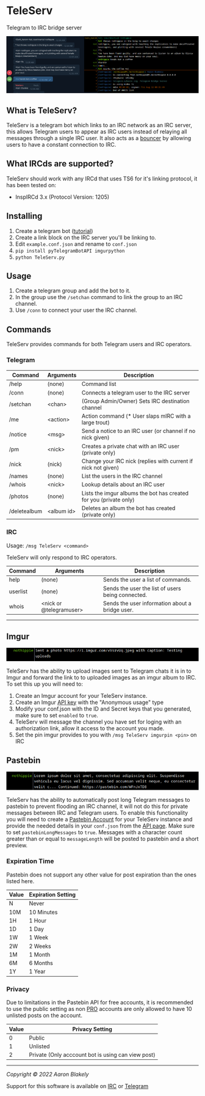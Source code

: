 # TeleServ
Telegram to IRC bridge server

![screenshot](https://raw.githubusercontent.com/ablakely/TeleServ/main/doc/screenshot.png)

## What is TeleServ?
TeleServ is a telegram bot which links to an IRC network as an IRC server, this
allows Telegram users to appear as IRC users instead of relaying all messages
through a single IRC user. It also acts as a [bouncer](https://en.wikipedia.org/wiki/ZNC)
by allowing users to have a constant connection to IRC.

## What IRCds are supported?
TeleServ should work with any IRCd that uses TS6 for it's linking protocol, it has been tested on:
* InspIRCd 3.x (Protocol Version: 1205)

## Installing
1) Create a telegram bot \([tutorial](https://core.telegram.org/bots#6-botfather)\)
2) Create a link block on the IRC server you'll be linking to.
3) Edit `example.conf.json` and rename to `conf.json`
4) `pip install pyTelegramBotAPI imgurpython`
5) `python TeleServ.py`

## Usage
1) Create a telegram group and add the bot to it.
2) In the group use the `/setchan` command to link the group to an IRC channel.
3) Use `/conn` to connect your user the IRC channel.

## Commands

TeleServ provides commands for both Telegram users and IRC operators.

### Telegram


| Command      | Arguments       | Description                                                       |
|--------------|-----------------|-------------------------------------------------------------------|
| /help        | (none)          | Command list                                                      |
| /conn        | (none)          | Connects a telegram user to the IRC server                        |
| /setchan     | \<chan\>        | (Group Admin/Owner) Sets IRC destination channel                  |
| /me          | \<action\>      | Action command (* User slaps mIRC with a large trout)             |
| /notice      | \<msg\>         | Send a notice to an IRC user (or channel if no nick given)        |
| /pm          | \<nick\>        | Creates a private chat with an IRC user (private only)            |
| /nick        | (nick)          | Change your IRC nick (replies with current if nick not given)     |
| /names       | (none)          | List the users in the IRC channel                                 |
| /whois       | \<nick\>        | Lookup details about an IRC user                                  |
| /photos      | (none)          | Lists the imgur albums the bot has created for you (private only) |
| /deletealbum | \<album id\>    | Deletes an album the bot has created (private only)               |


### IRC

Usage: `/msg TeleServ <command>`

TeleServ will only respond to IRC operators.

| Command  | Arguments | Description                                                               |
|----------|-----------|---------------------------------------------------------------------------|
| help     | (none)                      | Sends the user a list of commands.                      |
| userlist | (none)                      | Sends the user the list of users being connected.       |
| whois    | \<nick or \@telegramuser\>  | Sends the user information about a bridge user.         |

---

## Imgur

![screenshot3](https://raw.githubusercontent.com/ablakely/TeleServ/main/doc/screenshot3.png)

TeleServ has the ability to upload images sent to Telegram chats it is in to Imgur and forward the link to to uploaded images as an imgur album to IRC.  To set this up you will need to:

1) Create an Imgur account for your TeleServ instance.
2) Create an Imgur [API key](https://api.imgur.com/oauth2/addclient) with the "Anonymous usage" type
3) Modify your conf.json with the ID and Secret keys that you generated, make sure to set `enabled` to `true`.
4) TeleServ will message the channel you have set for loging with an authorization link, allow it access to the account you made.
4) Set the pin imgur provides to you with `/msg TeleServ imgurpin <pin>` on IRC


## Pastebin

![screenshot2](https://raw.githubusercontent.com/ablakely/TeleServ/main/doc/screenshot2.png)

TeleServ has the ability to automatically post long Telegram messages to pastebin to prevent
flooding an IRC channel, it will not do this for private messages between IRC and Telegram users. To enable this functionality you
will need to create a [Pastebin Account](https://pastebin.com/signup) for your TeleServ instance and provide the needed details in
your `conf.json` from the [API page](https://pastebin.com/doc_api).  Make sure to set `pastebinLongMessages` to `true`.  Messages
with a character count greater than or equal to `messageLength` will be posted to pastebin and a short preview.

### Expiration Time

Pastebin does not support any other value for post expiration than the ones listed here.

| Value | Expiration Setting |
|-------|--------------------|
| N     | Never              |
| 10M   | 10 Minutes         |
| 1H    | 1 Hour             |
| 1D    | 1 Day              |
| 1W    | 1 Week             |
| 2W    | 2 Weeks            |
| 1M    | 1 Month            |
| 6M    | 6 Months           |
| 1Y    | 1 Year             |

### Privacy

Due to limitations in the Pastebin API for free accounts, it is recommended to use the public setting
as non [PRO](https://pastebin.com/pro) accounts are only allowed to have 10 unlisted posts on the account.

| Value | Privacy Setting                                    |
|-------|----------------------------------------------------|
| 0     | Public                                             |
| 1     | Unlisted                                           |
| 2     | Private (Only acccount bot is using can view post) |

---
_Copyright &copy; 2022 Aaron Blakely_

Support for this software is available on [IRC](https://webchat.ephasic.org/?join=ephasic) or [Telegram](https://t.me/+8NN0N6ez_B5iMzBh)

